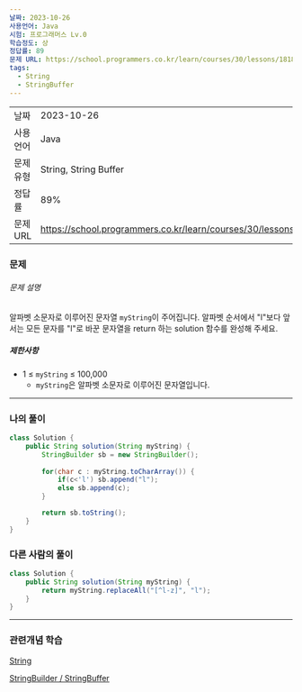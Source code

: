 ```yaml
---
날짜: 2023-10-26
사용언어: Java
시험: 프로그래머스 Lv.0
학습정도: 상
정답률: 89
문제 URL: https://school.programmers.co.kr/learn/courses/30/lessons/181834
tags:
  - String
  - StringBuffer
---
```

|        |                                                                  |     |
| ------ | ---------------------------------------------------------------- | --- |
| 날짜     | 2023-10-26                                                       |     |
| 사용 언어  | Java                                                             |     |
| 문제 유형  | String, String Buffer                                            |     |
| 정답률    | 89%                                                              |     |
| 문제 URL | https://school.programmers.co.kr/learn/courses/30/lessons/181834 |     |

### 문제

###### 문제 설명

알파벳 소문자로 이루어진 문자열 `myString`이 주어집니다. 알파벳 순서에서 "l"보다 앞서는 모든 문자를 "l"로 바꾼 문자열을 return 하는 solution 함수를 완성해 주세요.

##### 제한사항

- 1 ≤ `myString` ≤ 100,000
    - `myString`은 알파벳 소문자로 이루어진 문자열입니다.

---

### 나의 풀이

```java
class Solution {
    public String solution(String myString) {
        StringBuilder sb = new StringBuilder();
        
        for(char c : myString.toCharArray()) {
            if(c<'l') sb.append("l");
            else sb.append(c);
        }

        return sb.toString();
    }
}
```

### 다른 사람의 풀이

```java
class Solution {
    public String solution(String myString) {
        return myString.replaceAll("[^l-z]", "l");
    }
}
```

---
### 관련개념 학습

[String](String.md)

[StringBuilder / StringBuffer](StringBuilder%20Buffer.md)